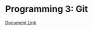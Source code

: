 # Programming 3: Git

[Document Link](https://itlaedudo-my.sharepoint.com/:w:/g/personal/20222159_itla_edu_do/EfbVuRslRrFOhvm5kP4DaLMBCMk2QBac8yNcMmX4XSlw2g?e=YhsaLU)
